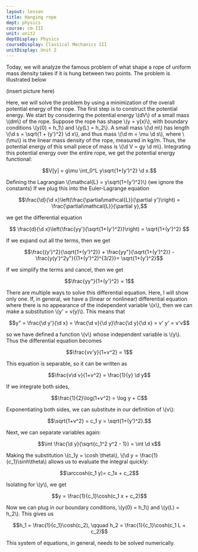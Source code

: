 ```yaml
---
layout: lesson
title: Hanging rope 
dept: physics
course: cm-III
unit: unit2
deptDisplay: Physics
courseDisplay: Classical Mechanics III
unitDisplay: Unit 2
---
```


Today, we will analyze the famous problem of what shape a rope of uniform mass density takes if it is hung between two points. The problem is illustrated below

(insert picture here)

Here, we will solve the problem by using a minimization of the overall potential energy of the rope. The first step is to construct the potential energy. We start by considering the potential energy \\(dV\\) of a small mass \\(dm\\) of the rope. Suppose the rope has shape \\(y = y(x)\\), with boundary conditions \\(y(0) = h_1\\) and \\(y(L) = h_2\\). A small mass \\(\d m\\) has length \\(\d s = \sqrt{1 + (y')^2} \d x\\), and thus mass \\(\d m = \mu \d s\\), where \\(\mu\\) is the linear mass density of the rope, measured in kg/m. Thus, the potential energy of this small piece of mass is \\(\d V = gy \d m\\). Integrating this potential energy over the entire rope, we get the potential energy functional:

$$V[y] = g\mu \int_0^L y\sqrt{1+(y')^2} \d x.$$

Defining the Lagrangian \\(\mathcal{L} = y\sqrt{1+(y')^2}\\) (we ignore the constants) If we plug this into the Euler-Lagrange equation

$$\frac{\d}{\d x}\left(\frac{\partial\mathcal{L}}{\partial y'}\right) = \frac{\partial\mathcal{L}}{\partial y},$$

we get the differential equation 

$$ \frac{d}{\d x}\left(\frac{yy'}{\sqrt{1+(y')^2}}\right) = \sqrt{1+(y')^2} $$

If we expand out all the terms, then we get 

$$\frac{(y')^2}{\sqrt{1+(y')^2}} +  \frac{yy"}{\sqrt{1+(y')^2}} - \frac{y(y')^2y"}{(1+(y')^2)^{3/2}}= \sqrt{1+(y')^2}$$

If we simplify the terms and cancel, then we get 

$$\frac{yy"}{1+(y')^2} = 1$$

There are multiple ways to solve this differential equation. Here, I will show only one. If, in general, we have a (linear or nonlinear) differential equation where there is no appearance of the independent variable \\(x\\), then we can make a substitution \\(y' = v(y)\\). This means that 

$$y" = \frac{\d y'}{\d x} = \frac{\d v}{\d y}\frac{\d y}{\d x} = v' y' = v'v$$

so we have defined a function \\(v\\) whose independent variable is \\(y\\). Thus the differential equation becomes 

$$\frac{vv'y}{1+v^2} = 1$$

This equation is separable, so it can be written as 

$$\frac{v\d v}{1+v^2} = \frac{1}{y} \d y$$

If we integrate both sides, 

$$\frac{1}{2}\log(1+v^2) = \log y + C$$

Exponentiating both sides, we can substitute in our definition of \\(v\\):

$$\sqrt{1+v^2} = c_1 y = \sqrt{1+(y')^2}.$$

Next, we can separate variables again:

$$\int \frac{\d y}{\sqrt{c_1^2 y^2 - 1}} = \int \d x$$

Making the substitution \\(c_1y = \cosh \theta\\), \\(\d y = \frac{1}{c_1}\sinh\theta\\) allows us to evaluate the integral quickly:

$$\arccosh(c_1 y)= c_1x + c_2$$

Isolating for \\(y\\), we get 

$$y = \frac{1}{c_1}\cosh(c_1 x + c_2)$$

Now we can plug in our boundary conditions, \\(y(0) = h_1\\) and \\(y(L) = h_2\\). This gives us 

$$h_1 = \frac{1}{c_1}\cosh(c_2), \qquad h_2 = \frac{1}{c_1}\cosh(c_1 L + c_2)$$

This system of equations, in general, needs to be solved numerically. 

